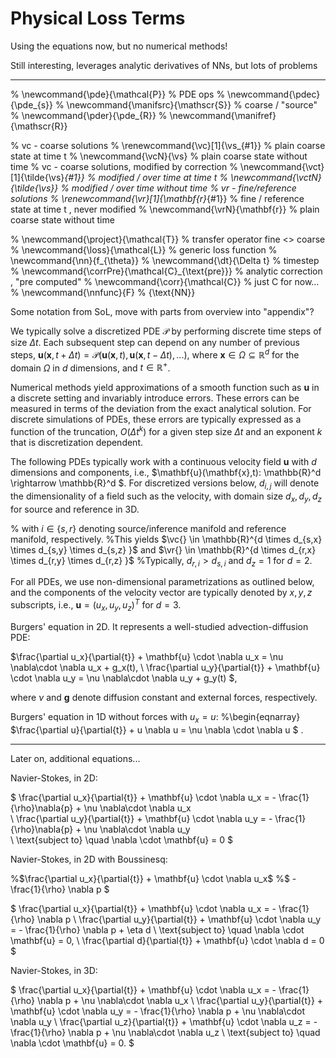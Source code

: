 Physical Loss Terms
=======================

Using the equations now, but no numerical methods!

Still interesting, leverages analytic derivatives of NNs, but lots of problems

---

% \newcommand{\pde}{\mathcal{P}}         % PDE ops
% \newcommand{\pdec}{\pde_{s}}
% \newcommand{\manifsrc}{\mathscr{S}}    % coarse / "source"
% \newcommand{\pder}{\pde_{R}}
% \newcommand{\manifref}{\mathscr{R}}

% vc - coarse solutions
% \renewcommand{\vc}[1]{\vs_{#1}}            % plain coarse state at time t
% \newcommand{\vcN}{\vs}                     % plain coarse state without time 
% vc - coarse solutions, modified by correction
% \newcommand{\vct}[1]{\tilde{\vs}_{#1}}     % modified / over time at time t
% \newcommand{\vctN}{\tilde{\vs}}            % modified / over time without time
% vr - fine/reference solutions
% \renewcommand{\vr}[1]{\mathbf{r}_{#1}}            % fine / reference state at time t , never modified
% \newcommand{\vrN}{\mathbf{r}}                     % plain coarse state without time 

% \newcommand{\project}{\mathcal{T}}           % transfer operator fine <> coarse
% \newcommand{\loss}{\mathcal{L}}              % generic loss function
% \newcommand{\nn}{f_{\theta}}
% \newcommand{\dt}{\Delta t}                   % timestep
% \newcommand{\corrPre}{\mathcal{C}_{\text{pre}}}            % analytic correction , "pre computed"
% \newcommand{\corr}{\mathcal{C}}                         % just C for now...
% \newcommand{\nnfunc}{F} % {\text{NN}}


Some notation from SoL, move with parts from overview into "appendix"?



We typically solve a discretized PDE $\mathcal{P}$ by performing discrete time steps of size $\Delta t$. 
Each subsequent step can depend on any number of previous steps,
$\mathbf{u}(\mathbf{x},t+\Delta t) = \mathcal{P}(\mathbf{u}(\mathbf{x},t), \mathbf{u}(\mathbf{x},t-\Delta t),...)$, 
where
$\mathbf{x} \in \Omega \subseteq \mathbb{R}^d$ for the domain $\Omega$ in $d$
dimensions, and $t \in \mathbb{R}^{+}$.

Numerical methods yield approximations of a smooth function such as $\mathbf{u}$ in a discrete
setting and invariably introduce errors. These errors can be measured in terms
of the deviation from the exact analytical solution.
For discrete simulations of
PDEs, these errors are typically expressed as a function of the truncation, $O(\Delta t^k)$ 
for a given step size $\Delta t$ and an exponent $k$ that is discretization dependent.

The following PDEs typically work with a continuous
velocity field $\mathbf{u}$ with $d$ dimensions and components, i.e.,
$\mathbf{u}(\mathbf{x},t): \mathbb{R}^d \rightarrow \mathbb{R}^d $.
For discretized versions below, $d_{i,j}$ will denote the dimensionality
of a field such as the velocity,
with domain size $d_{x},d_{y},d_{z}$ for source and reference in 3D.

% with $i \in \{s,r\}$ denoting source/inference manifold and reference manifold, respectively.
%This yields $\vc{} \in \mathbb{R}^{d \times d_{s,x} \times d_{s,y} \times d_{s,z} }$ and $\vr{} \in \mathbb{R}^{d \times d_{r,x} \times d_{r,y} \times d_{r,z} }$
%Typically, $d_{r,i} > d_{s,i}$ and $d_{z}=1$ for $d=2$.

For all PDEs, we use non-dimensional parametrizations as outlined below,
and the components of the velocity vector are typically denoted by $x,y,z$ subscripts, i.e.,
$\mathbf{u} = (u_x,u_y,u_z)^T$ for $d=3$.

Burgers' equation in 2D. It represents a well-studied advection-diffusion PDE:

$\frac{\partial u_x}{\partial{t}} + \mathbf{u} \cdot \nabla u_x =
  \nu \nabla\cdot \nabla u_x + g_x(t), 
  \\
  \frac{\partial u_y}{\partial{t}} + \mathbf{u} \cdot \nabla u_y =
  \nu \nabla\cdot \nabla u_y + g_y(t)
$, 

where $\nu$ and $\mathbf{g}$ denote diffusion constant and external forces, respectively.

Burgers' equation in 1D without forces with $u_x = u$:
%\begin{eqnarray}
$\frac{\partial u}{\partial{t}} + u \nabla u = \nu \nabla \cdot \nabla u $ .

---

Later on, additional equations...



Navier-Stokes, in 2D:

$
    \frac{\partial u_x}{\partial{t}} + \mathbf{u} \cdot \nabla u_x =
    - \frac{1}{\rho}\nabla{p} + \nu \nabla\cdot \nabla u_x  
    \\
    \frac{\partial u_y}{\partial{t}} + \mathbf{u} \cdot \nabla u_y =
    - \frac{1}{\rho}\nabla{p} + \nu \nabla\cdot \nabla u_y  
    \\
    \text{subject to} \quad \nabla \cdot \mathbf{u} = 0
$



Navier-Stokes, in 2D with Boussinesq:

%$\frac{\partial u_x}{\partial{t}} + \mathbf{u} \cdot \nabla u_x$
%$ -\frac{1}{\rho} \nabla p $

$
  \frac{\partial u_x}{\partial{t}} + \mathbf{u} \cdot \nabla u_x = - \frac{1}{\rho} \nabla p 
  \\
  \frac{\partial u_y}{\partial{t}} + \mathbf{u} \cdot \nabla u_y = - \frac{1}{\rho} \nabla p + \eta d
  \\
  \text{subject to} \quad \nabla \cdot \mathbf{u} = 0,
  \\
  \frac{\partial d}{\partial{t}} + \mathbf{u} \cdot \nabla d = 0 
$



Navier-Stokes, in 3D:

$
  \frac{\partial u_x}{\partial{t}} + \mathbf{u} \cdot \nabla u_x = - \frac{1}{\rho} \nabla p + \nu \nabla\cdot \nabla u_x 
  \\
  \frac{\partial u_y}{\partial{t}} + \mathbf{u} \cdot \nabla u_y = - \frac{1}{\rho} \nabla p + \nu \nabla\cdot \nabla u_y 
  \\
  \frac{\partial u_z}{\partial{t}} + \mathbf{u} \cdot \nabla u_z = - \frac{1}{\rho} \nabla p + \nu \nabla\cdot \nabla u_z 
  \\
  \text{subject to} \quad \nabla \cdot \mathbf{u} = 0.
$
